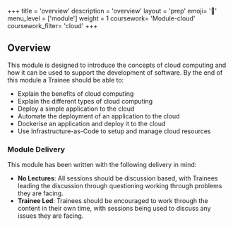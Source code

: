 +++
title = 'overview'
description = 'overview'
layout = 'prep'
emoji= '📝'
menu_level = ['module']
weight = 1
coursework= 'Module-cloud'
coursework_filter= 'cloud'
+++

## Overview

This module is designed to introduce the concepts of cloud computing and how it can be used to support the development of software. By the end of this module a Trainee should be able to:

- Explain the benefits of cloud computing
- Explain the different types of cloud computing
- Deploy a simple application to the cloud
- Automate the deployment of an application to the cloud
- Dockerise an application and deploy it to the cloud
- Use Infrastructure-as-Code to setup and manage cloud resources

### Module Delivery

This module has been written with the following delivery in mind:

- **No Lectures**: All sessions should be discussion based, with Trainees leading the discussion through questioning working through problems they are facing.
- **Trainee Led**: Trainees should be encouraged to work through the content in their own time, with sessions being used to discuss any issues they are facing.

